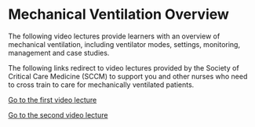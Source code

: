 # Mechanical Ventilation Overview

The following video lectures provide learners with an overview of mechanical ventilation, including ventilator modes, settings, monitoring, management and case studies.

The following links redirect to video lectures provided by the Society of Critical Care Medicine (SCCM) to support you and other nurses who need to cross train to care for mechanically ventilated patients.

[Go to the first video lecture](https://covid19.sccm.org/Presentations/Mechanical-Ventilation1/story_html5.html?lms=1)

[Go to the second video lecture](https://covid19.sccm.org/Presentations/Mechanical-Ventilation2/story_html5.html?lms=1)
